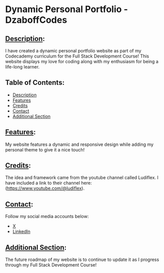 # Dynamic Personal Portfolio - DzaboffCodes

## [Description](#description):
I have created a dynamic personal portfolio website as part of my Codecademy curriculum for the Full Stack Development Course! This website displays my love for coding along with my enthusiasm for being a life-long learner. 

## Table of Contents:
  - [Description](#description)
  - [Features](#features)
  - [Credits](#credits)
  - [Contact](#contact)
  - [Additional Section](#additional-section)


## [Features](#features):
My website features a dynamic and responsive design while adding my personal theme to give it a nice touch! 

## [Credits](#credits):
The idea and framework came from the youtube channel called Ludiflex. I have included a link to their channel here: (https://www.youtube.com/@ludiflex).

## [Contact](#contact):
Follow my social media accounts below:
- [X](https://twitter.com/DzaboffCodes)
- [LinkedIn](https://www.linkedin.com/in/benjamin-dzaboff-b07b46b8/)

## [Additional Section](#additional-section):
The future roadmap of my website is to continue to update it as I progress through my Full Stack Development Course!
